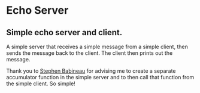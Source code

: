 Echo Server
===========

Simple echo server and client.
-----------

A simple server that receives a simple message from a simple client, then sends the message back to the client. The client then prints out the message. 

Thank you to [Stephen Babineau](https://github.com/lordsheepy) for advising me to create a separate accumulator function in the simple server and to then call that function from the simple client. So simple!